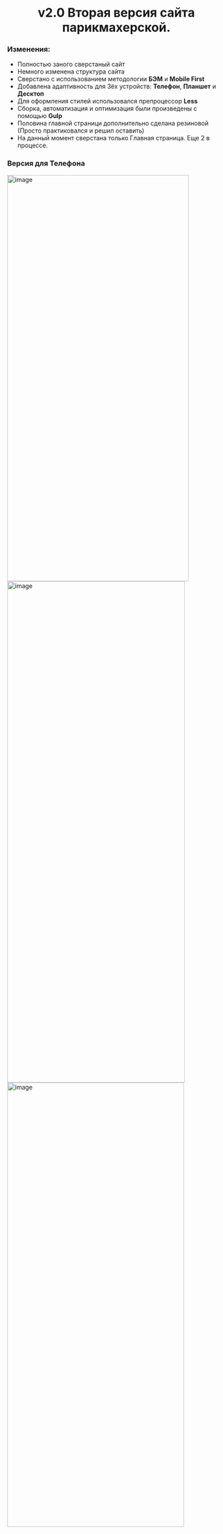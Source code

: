<h1 align="center"> v2.0  Вторая версия сайта парикмахерской.</h1>

### Изменения:
- Полностью заного сверстаный сайт
- Немного изменена структура сайта
- Сверстано с использованием методологии **БЭМ** и **Mobile First**
- Добавлена адаптивность для 3ёх устройств: **Телефон**, **Планшет** и **Десктоп**
- Для оформления стилей использовался препроцессор **Less**
- Сборка, автоматизация и оптимизация были произведены с помощью **Gulp**
- Половина главной страници дополнительно сделана резиновой (Просто практиковался и решил оставить)
- На данный момент сверстана только Главная страница. Еще 2 в процессе.

### Версия для Телефона
<div display="flex", align-content="center">
<img width="419" height="936" alt="image" src="https://github.com/user-attachments/assets/77ef3657-6e87-49ec-92b2-543f58326616" />
</div>

<div display="flex", align-content="center">
<img width="410" height="1155" alt="image" src="https://github.com/user-attachments/assets/0701d328-2a2b-4b86-8394-3b5780f67f03" />
</div>

<div display="flex", align-content="center">
<img width="408" height="1024" alt="image" src="https://github.com/user-attachments/assets/085ca56b-8e8e-4ef7-abe5-08d74234a14a" />
</div>

